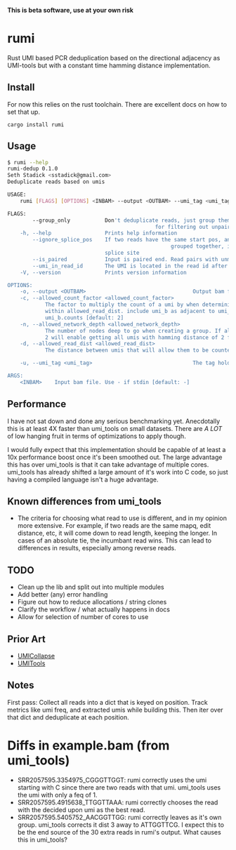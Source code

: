 **This is beta software, use at your own risk**

# rumi

Rust UMI based PCR deduplication based on the directional adjacency
as UMI-tools but with a constant time hamming distance implementation.

## Install

For now this relies on the rust toolchain. There are excellent docs on
how to set that up.

```
cargo install rumi
```

## Usage

```bash
$ rumi --help
rumi-dedup 0.1.0
Seth Stadick <sstadick@gmail.com>
Deduplicate reads based on umis

USAGE:
    rumi [FLAGS] [OPTIONS] <INBAM> --output <OUTBAM> --umi_tag <umi_tag>

FLAGS:
        --group_only           Don't deduplicate reads, just group them given them agroup id, and print them. Rules
                                               for filtering out unpaired reads, etc, will still be applied.
    -h, --help                 Prints help information
        --ignore_splice_pos    If two reads have the same start pos, and contain a splice site, they will be
                                                    grouped together, instead of further splitting them based on the
                               splice site
        --is_paired            Input is paired end. Read pairs with unmapped read1 will be ignored.
        --umi_in_read_id       The UMI is located in the read id after the last '_'. Otherwise use the RX tag.
    -V, --version              Prints version information

OPTIONS:
    -o, --output <OUTBAM>                                  Output bam file. Use - if stdout [default: -]
    -c, --allowed_count_factor <allowed_count_factor>
            The factor to multiply the count of a umi by when determining whether or not to group it with other umis
            within allowed_read_dist. include umi_b as adjacent to umi_a if: umi_a.counts >= allowed_count_factor *
            umi_b.counts [default: 2]
    -n, --allowed_network_depth <allowed_network_depth>
            The number of nodes deep to go when creating a group. If allowed_read_dist 1, then allowed_network_depth of
            2 will enable getting all umis with hamming distance of 2 from current umi. [default: 2]
    -d, --allowed_read_dist <allowed_read_dist>
            The distance between umis that will allow them to be counted as adjacent. [default: 1]

    -u, --umi_tag <umi_tag>                                The tag holding the umi information. [default: RX]

ARGS:
    <INBAM>    Input bam file. Use - if stdin [default: -]
```

## Performance

I have not sat down and done any serious benchmarking yet. Anecdotally
this is at least 4X faster than umi_tools on small datasets. There are
*A LOT* of low hanging fruit in terms of optimizations to apply though.

I would fully expect that this implementation should be capable of at
least a 10x performance boost once it's been smoothed out. The large
advantage this has over umi_tools is that it can take advantage of
multiple cores. umi_tools has already shifted a large amount of it's
work into C code, so just having a compiled language isn't a huge
advantage. 

## Known differences from umi_tools

- The criteria for choosing what read to use is different, and in my
  opinion more extensive. For example, if two reads are the same mapq,
  edit distance, etc, it will come down to read length, keeping the
  longer. In cases of an absolute tie, the incumbant read wins. This can
  lead to differences in results, especially among reverse reads.

## TODO

- Clean up the lib and split out into multiple modules
- Add better (any) error handling
- Figure out how to reduce allocations / string clones
- Clarify the workflow / what actually happens in docs
- Allow for selection of number of cores to use

## Prior Art

- [UMICollapse](https://www.biorxiv.org/content/10.1101/648683v1)
- [UMITools](https://genome.cshlp.org/content/early/2017/01/18/gr.209601.116.abstract)

## Notes

First pass: Collect all reads into a dict that is keyed on position.
Track metrics like umi freq, and extracted umis while building this.
Then iter over that dict and deduplicate at each position.


# Diffs in example.bam (from umi_tools)

- SRR2057595.3354975_CGGGTTGGT: rumi correctly uses the umi starting
  with C since there are two reads with that umi. umi_tools uses the umi
  with only a feq of 1.
- SRR2057595.4915638_TTGGTTAAA: rumi correctly chooses the read with the
  decided upon umi as the best read.
- SRR2057595.5405752_AACGGTTGG: rumi correctly leaves as it's own group.
  umi_tools corrects it dist 3 away to ATTGGTTCG. I expect this to be
  the end source of the 30 extra reads in rumi's output. What causes
  this in umi_tools?
